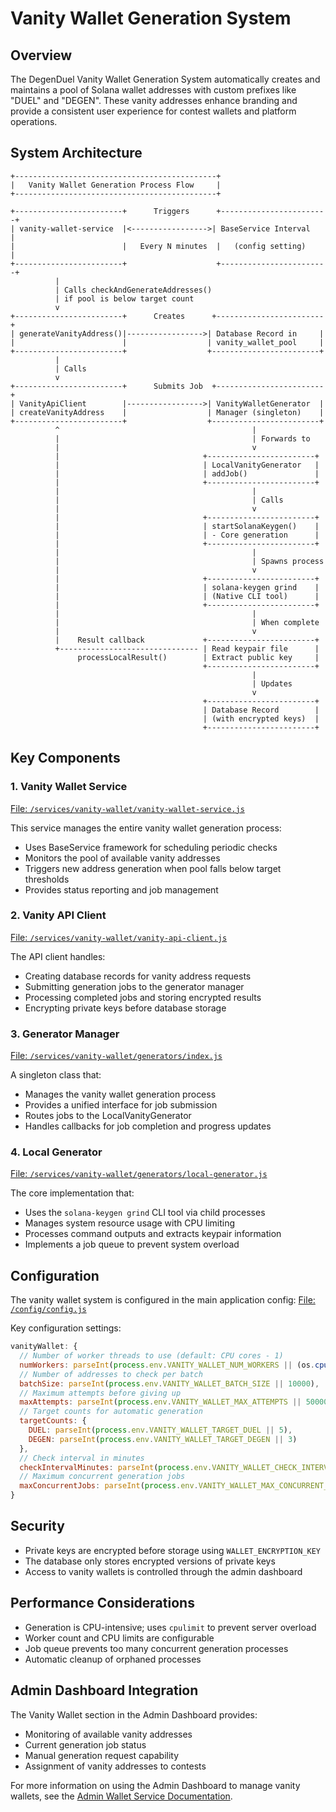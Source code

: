 # Vanity Wallet Generation System

## Overview

The DegenDuel Vanity Wallet Generation System automatically creates and maintains a pool of Solana wallet addresses with custom prefixes like "DUEL" and "DEGEN". These vanity addresses enhance branding and provide a consistent user experience for contest wallets and platform operations.

## System Architecture

```
+---------------------------------------------+
|   Vanity Wallet Generation Process Flow     |
+---------------------------------------------+

+------------------------+      Triggers      +------------------------+
| vanity-wallet-service  |<----------------->| BaseService Interval   |
|                        |   Every N minutes  |   (config setting)     |
+------------------------+                    +------------------------+
          |
          | Calls checkAndGenerateAddresses()
          | if pool is below target count
          v
+------------------------+      Creates      +------------------------+
| generateVanityAddress()|----------------->| Database Record in     |
|                        |                  | vanity_wallet_pool     |
+------------------------+                  +------------------------+
          |
          | Calls
          v
+------------------------+      Submits Job  +------------------------+
| VanityApiClient        |----------------->| VanityWalletGenerator  |
| createVanityAddress    |                  | Manager (singleton)    |
+------------------------+                  +------------------------+
          ^                                           |
          |                                           | Forwards to
          |                                           v
          |                                +------------------------+
          |                                | LocalVanityGenerator   |
          |                                | addJob()               |
          |                                +------------------------+
          |                                           |
          |                                           | Calls
          |                                           v
          |                                +------------------------+
          |                                | startSolanaKeygen()    |
          |                                | - Core generation      |
          |                                +------------------------+
          |                                           |
          |                                           | Spawns process
          |                                           v
          |                                +------------------------+
          |                                | solana-keygen grind    |
          |                                | (Native CLI tool)      |
          |                                +------------------------+
          |                                           |
          |                                           | When complete
          |                                           v
          |    Result callback             +------------------------+
          +------------------------------- | Read keypair file      |
               processLocalResult()        | Extract public key     |
                                           +------------------------+
                                                      |
                                                      | Updates
                                                      v
                                           +------------------------+
                                           | Database Record        |
                                           | (with encrypted keys)  |
                                           +------------------------+
```

## Key Components

### 1. Vanity Wallet Service
[File: `/services/vanity-wallet/vanity-wallet-service.js`](/services/vanity-wallet/vanity-wallet-service.js)

This service manages the entire vanity wallet generation process:
- Uses BaseService framework for scheduling periodic checks
- Monitors the pool of available vanity addresses
- Triggers new address generation when pool falls below target thresholds
- Provides status reporting and job management

### 2. Vanity API Client
[File: `/services/vanity-wallet/vanity-api-client.js`](/services/vanity-wallet/vanity-api-client.js)

The API client handles:
- Creating database records for vanity address requests
- Submitting generation jobs to the generator manager
- Processing completed jobs and storing encrypted results
- Encrypting private keys before database storage

### 3. Generator Manager
[File: `/services/vanity-wallet/generators/index.js`](/services/vanity-wallet/generators/index.js)

A singleton class that:
- Manages the vanity wallet generation process
- Provides a unified interface for job submission
- Routes jobs to the LocalVanityGenerator
- Handles callbacks for job completion and progress updates

### 4. Local Generator
[File: `/services/vanity-wallet/generators/local-generator.js`](/services/vanity-wallet/generators/local-generator.js)

The core implementation that:
- Uses the `solana-keygen grind` CLI tool via child processes
- Manages system resource usage with CPU limiting
- Processes command outputs and extracts keypair information
- Implements a job queue to prevent system overload

## Configuration

The vanity wallet system is configured in the main application config:
[File: `/config/config.js`](/config/config.js)

Key configuration settings:
```javascript
vanityWallet: {
  // Number of worker threads to use (default: CPU cores - 1)
  numWorkers: parseInt(process.env.VANITY_WALLET_NUM_WORKERS || (os.cpus().length - 1)),
  // Number of addresses to check per batch
  batchSize: parseInt(process.env.VANITY_WALLET_BATCH_SIZE || 10000),
  // Maximum attempts before giving up
  maxAttempts: parseInt(process.env.VANITY_WALLET_MAX_ATTEMPTS || 50000000),
  // Target counts for automatic generation
  targetCounts: {
    DUEL: parseInt(process.env.VANITY_WALLET_TARGET_DUEL || 5),
    DEGEN: parseInt(process.env.VANITY_WALLET_TARGET_DEGEN || 3)
  },
  // Check interval in minutes
  checkIntervalMinutes: parseInt(process.env.VANITY_WALLET_CHECK_INTERVAL || 1),
  // Maximum concurrent generation jobs
  maxConcurrentJobs: parseInt(process.env.VANITY_WALLET_MAX_CONCURRENT_JOBS || 1),
}
```

## Security

- Private keys are encrypted before storage using `WALLET_ENCRYPTION_KEY`
- The database only stores encrypted versions of private keys
- Access to vanity wallets is controlled through the admin dashboard

## Performance Considerations

- Generation is CPU-intensive; uses `cpulimit` to prevent server overload
- Worker count and CPU limits are configurable
- Job queue prevents too many concurrent generation processes
- Automatic cleanup of orphaned processes

## Admin Dashboard Integration

The Vanity Wallet section in the Admin Dashboard provides:
- Monitoring of available vanity addresses
- Current generation job status
- Manual generation request capability
- Assignment of vanity addresses to contests

For more information on using the Admin Dashboard to manage vanity wallets, see the [Admin Wallet Service Documentation](/services/_docs/admin_wallet_service/README.md).